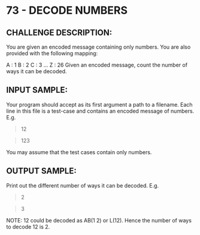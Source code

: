 # 73 - DECODE NUMBERS
## CHALLENGE DESCRIPTION:

You are given an encoded message containing only numbers. You are also provided with the following mapping:

A : 1
B : 2
C : 3
...
Z : 26
Given an encoded message, count the number of ways it can be decoded.

## INPUT SAMPLE:

Your program should accept as its first argument a path to a filename. Each line in this file is a test-case and contains an encoded message of numbers. E.g.

> 12

> 123

You may assume that the test cases contain only numbers.

## OUTPUT SAMPLE:

Print out the different number of ways it can be decoded. E.g.

> 2

> 3

NOTE: 12 could be decoded as AB(1 2) or L(12). Hence the number of ways to decode 12 is 2.